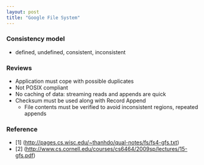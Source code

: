 ```yaml
---
layout: post
title: "Google File System"
---
```

### Consistency model
* defined, undefined, consistent, inconsistent

### Reviews
* Application must cope with possible duplicates
* Not POSIX compliant
* No caching of data: streaming reads and appends are quick
* Checksum must be used along with Record Append
    * File contents must be verified to avoid inconsistent regions, repeated appends

### Reference
* [1] (http://pages.cs.wisc.edu/~thanhdo/qual-notes/fs/fs4-gfs.txt)
* [2] (http://www.cs.cornell.edu/courses/cs6464/2009sp/lectures/15-gfs.pdf)

